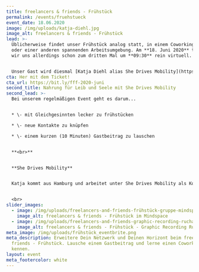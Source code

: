 ```yaml
---
title: freelancers & friends - Frühstück
permalink: /events/fruehstueck
event_date: 18.06.2020
image: /img/uploads/katja-diehl.jpg
image_alt: freelancers & friends - Frühstück
lead: >-
  Üblicherweise findet unser Frühstück analog statt, in einem Coworking-Space
  oder einer anderen spannenden Arbeitsumgebung. Am **18. Juni 2020** treffen
  wir uns allerdings schon zum dritten Mal um **09:30** rein virtuell. 


  Unser Gast wird diesmal [Katja Diehl alias She Drives Mobility](https://katja-diehl.de/) sein.
cta: Her mit dem Ticket!
cta_url: https://bit.ly/fff-2020-juni
second_title: Nahrung für Leib und Seele mit She Drives Mobility
second_lead: >-
  Bei unserem regelmäßigen Event geht es darum...


  * \- mit Gleichgesinnten lecker zu frühstücken

  * \- neue Kontakte zu knüpfen

  * \- einem kurzen (10 Minuten) Gastbeitrag zu lauschen


  **<br>**


  **She Drives Mobility**


  Katja kommt aus Hamburg und arbeitet unter She Drives Mobility als Kommunikations- und Unternehmensberaterin mit Schwerpunkten in Mobilität der Zukunft, Neuem Arbeiten und Diversität. Sie hält Keynotes und moderiert Events und Workshops. Alle 14 Tage hostet sie ihren Podcast zu Mobilitätswandel, Diversität und New Work. Aktuell hat Katja ein Livevideo-Format entwickelt. Die Videos finden sich auf ihrer [Vimeo-Seite.](https://vimeo.com/katjadiehl)


  <br>
slider_images:
  - image: /img/uploads/freelancers-and-friends-frühstück-gruppe-mindspace.jpg
    image_alt: freelancers & friends - Frühstück im Mindspace
  - image: /img/uploads/freelancers-and-friends-graphic-recording-rucha-ambekar.jpg
    image_alt: freelancers & friends - Frühstück - Graphic Recording Rucha Ambekar
meta_image: /img/uploads/frühstück_eventbrite.png
meta_description: Erweitere Dein Netzwerk und Deinen Horizont beim freelancers &
  friends - Frühstück. Lausche einem Gastbeitrag und lerne einen Coworking-Space
  kennen.
layout: event
meta_footercolor: white
---
```


